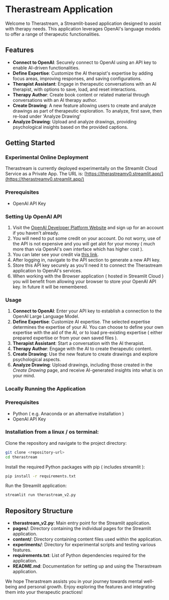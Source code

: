 # Therastream Application

Welcome to Therastream, a Streamlit-based application designed to assist with therapy needs. This application leverages OpenAI's language models to offer a range of therapeutic functionalities.

## Features

- **Connect to OpenAI**: Securely connect to OpenAI using an API key to enable AI-driven functionalities.
- **Define Expertise**: Customize the AI therapist's expertise by adding focus areas, improving responses, and saving configurations.
- **Therapist Assistant**: Engage in therapeutic conversations with an AI therapist, with options to save, load, and reset interactions.
- **Therapy Author**: Create book content or related material through conversations with an AI therapy author.
- **Create Drawing**: A new feature allowing users to create and analyze drawings as part of therapeutic exploration. To analyze, first save, then re-load under 'Analyze Drawing'
- **Analyze Drawing**: Upload and analyze drawings, providing psychological insights based on the provided captions.


## Getting Started

### Experimental Online Deployment

Therastream is currently deployed experimentally on the Streamlit Cloud Service as a Private App. 
The URL is: 
[https://therastreamv0.streamlit.app/](https://therastreamv0.streamlit.app/)

### Prerequisites

- OpenAI API Key

### Setting Up OpenAI API

1. Visit the [OpenAI Developer Platform Website](https://platform.openai.com/docs/overview) and sign up for an account if you haven't already.
2. You will need to put some credit on your account. Do not worry, use of the API is not expensive and you will get alot for your money ( much more than via OpenAI's own interface which has higher cost ).
3. You can later see your credit via [this link](https://platform.openai.com/settings/organization/usage).
4. After logging in, navigate to the API section to generate a new API key.
5. Store this API key securely as you'll need it to connect the Therastream application to OpenAI's services.
6. When working with the Browser application ( hosted in Streamlit Cloud ) you will benefit from allowing your browser to store your OpenAI API key. In future it will be remembered.

### Usage

1. **Connect to OpenAI**: Enter your API key to establish a connection to the OpenAI Large Language Model.
2. **Define Expertise**: Customize AI expertise. The selected expertise determines the expertise of your AI. You can choose to define your own expertise with the aid of the AI, or to load pre-existing expertise ( either prepared expertise or from your own saved files ).
3. **Therapist Assistant**: Start a conversation with the AI therapist.
4. **Therapy Author**: Engage with the AI to create therapeutic content.
5. **Create Drawing**: Use the new feature to create drawings and explore psychological aspects.
6. **Analyze Drawing**: Upload drawings, including those created in the *Create Drawing* page, and receive AI-generated insights into what is on your mind.

### Locally Running the Application

### Prerequisites

- Python ( e.g. Anaconda or an alternative installation )
- OpenAI API Key

### Installation from a linux / os terminal:

Clone the repository and navigate to the project directory:

```bash
git clone <repository-url>
cd therastream
```

Install the required Python packages with pip ( includes streamlit ):

```bash
pip install -r requirements.txt
```


Run the Streamlit application:

```bash
streamlit run therastream_v2.py
```

## Repository Structure

- **therastream_v2.py**: Main entry point for the Streamlit application.
- **pages/**: Directory containing the individual pages for the Streamlit application.
- **content/**: Directory containing content files used within the application.
- **experiments/**: Directory for experimental scripts and testing various features.
- **requirements.txt**: List of Python dependencies required for the application.
- **README.md**: Documentation for setting up and using the Therastream application.

We hope Therastream assists you in your journey towards mental well-being and personal growth. Enjoy exploring the features and integrating them into your therapeutic practices!

